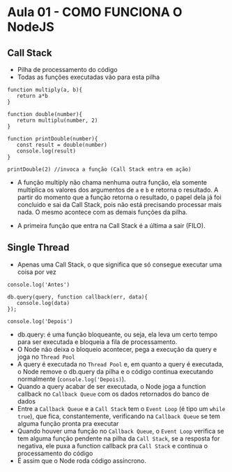# Aula 01 - COMO FUNCIONA O NodeJS

## Call Stack

- Pilha de processamento do código
- Todas as funções executadas vão para esta pilha

```
function multiply(a, b){
   return a*b
}

function double(number){
   return multiplu(number, 2)
}

function printDouble(number){
   const result = double(number)
   console.log(result)
}

printDouble(2) //invoca a função (Call Stack entra em ação)
``` 

- A função multiply não chama nenhuma outra função, ela somente multiplica os valores dos argumentos de `a` e `b` e retorna o resultado. A partir do momento que a função retorna o resultado, o papel dela já foi concluido e sai da Call Stack, pois não está precisando processar mais nada. O mesmo acontece com as demais funções da pilha.

- A primeira função que entra na Call Stack é a última a sair (FILO).

## Single Thread

- Apenas uma Call Stack, o que significa que só consegue executar uma coisa por vez

```
console.log('Antes')

db.query(query, function callback(err, data){
   console.log(data)
});

console.log('Depois')
```

- db.query: é uma função bloqueante, ou seja, ela leva um certo tempo para ser executada e bloqueia a fila de processamento.
- O Node não deixa o bloqueio acontecer, pega a execução da query e joga no `Thread Pool`
- A query é executada no `Thread Pool` e, em quanto a query é executada, o Node remove o db.query da pilha e o código continua executando normalmente (`console.log('Depois)`).
- Quando a query acabar de ser executada, o Node joga a function callback no `Callback Queue` com os dados retornados do banco de dados
- Entre a `Callback Queue` e a `Call Stack` tem o `Event Loop` (é tipo um `while true`), que fica, constantemente, verificando na `Callback Queue` se tem alguma função pronta pra executar
- Quando houver uma função no `Callback Queue`, o `Event Loop` verifica se tem alguma função pendente na pilha da `Call Stack`, se a resposta for negativa, ele puxa a function callback pra `Call Stack` e continua o processamento do código
- É assim que o Node roda código assíncrono.